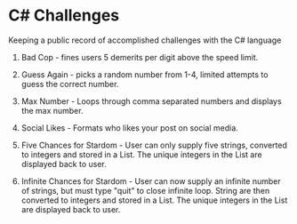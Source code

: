 # C# Challenges

Keeping a public record of accomplished challenges with the C# language

1. Bad Cop - fines users 5 demerits per digit above the speed limit.

2. Guess Again - picks a random number from 1-4, limited attempts to guess the correct number.

3. Max Number - Loops through comma separated numbers and displays the max number.

4. Social Likes - Formats who likes your post on social media.

5. Five Chances for Stardom - User can only supply five strings, converted to integers and stored in a List. The unique integers in the List are displayed back to user.

6. Infinite Chances for Stardom - User can now supply an infinite number of strings, but must type "quit" to close infinite loop. String are then converted to integers and stored in a List. The unique integers in the List are displayed back to user.